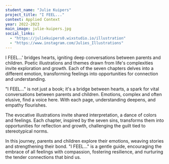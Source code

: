 ```yaml
---
student_name: "Julie Kuipers"
project_title: "I FEEL..."
context: Applied Context
year: 2022-2023
main_image: julie-kuipers.jpg
social_links:
  - "https://juliekuipers0.wixstudio.io/illustration"
  - "https://www.instagram.com/Julies_Illustrations"
---
```

I FEEL...' bridges hearts, igniting deep conversations between parents and children. Poetic illustrations and themes drawn from life's complexities invite exploration and growth. Each of the seven chapters delves into a different emotion, transforming feelings into opportunities for connection and understanding.

"I FEEL..." is not just a book; it's a bridge between hearts, a spark for vital conversations between parents and children. Emotions, complex and often elusive, find a voice here. With each page, understanding deepens, and empathy flourishes.

The evocative illustrations invite shared interpretation, a dance of colors and feelings. Each chapter, inspired by the seven sins, transforms them into opportunities for reflection and growth, challenging the guilt tied to stereotypical norms.

In this journey, parents and children explore their emotions, weaving stories and strengthening their bond. "I FEEL..." is a gentle guide, encouraging the embrace of all feelings with compassion, fostering resilience, and nurturing the tender connections that bind us.